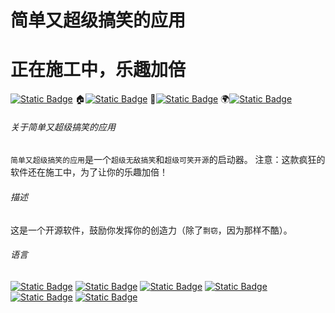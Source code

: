 # 简单又超级搞笑的应用
# 正在施工中，乐趣加倍
[![Static Badge](https://img.shields.io/badge/简单又超级搞笑的应用--999999)](#简单又超级搞笑的应用) 🏠[![Static Badge](https://img.shields.io/badge/主页--999999)](#关于简单又超级搞笑的应用) 📄[![Static Badge](https://img.shields.io/badge/描述--999999)](#描述) 🌍[![Static Badge](https://img.shields.io/badge/语言--999999)](#语言)

###### 关于简单又超级搞笑的应用
`简单又超级搞笑的应用`是一个`超级无敌搞笑`和`超级可笑开源`的启动器。
注意：这款疯狂的软件还在施工中，为了让你的乐趣加倍！

###### 描述
这是一个开源软件，鼓励你发挥你的创造力（除了`剽窃`，因为那样不酷）。

###### 语言
[![Static Badge](https://img.shields.io/badge/English--0000ff)](README.md) [![Static Badge](https://img.shields.io/badge/Chinese--ff0000)](README-cn.md) [![Static Badge](https://img.shields.io/badge/Japanese--ff8800)](README-jp.md) [![Static Badge](https://img.shields.io/badge/Whatlish--888888)](README-wtf.md) [![Static Badge](https://img.shields.io/badge/Chinese_Geng_Edition--00ff00)](README-cao.md) [![Static Badge](https://img.shields.io/badge/Russian--8888ff)](README-ru.md)
